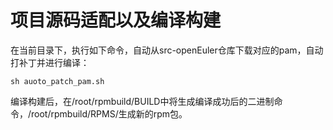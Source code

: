 # 项目源码适配以及编译构建
在当前目录下，执行如下命令，自动从src-openEuler仓库下载对应的pam，自动打补丁并进行编译：
```
sh auoto_patch_pam.sh
```

编译构建后，在/root/rpmbuild/BUILD中将生成编译成功后的二进制命令，/root/rpmbuild/RPMS/生成新的rpm包。